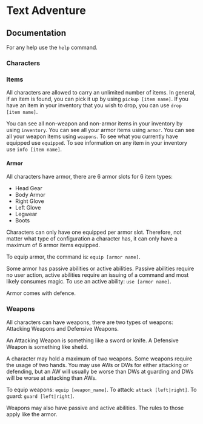 # Text Adventure

## Documentation
For any help use the `help` command.

### Characters

### Items
All characters are allowed to carry an unlimited number of items. In general, if an item is found, you can pick it up by using `pickup [item name]`.
If you have an item in your inventory that you wish to drop, you can use `drop [item name]`.

You can see all non-weapon and non-armor items  in your inventory by using `inventory`.
You can see all your armor items using `armor`.
You can see all your weapon items using `weapons`.
To see what you currently have equipped use `equipped`.
To see information on any item in your inventory use `info [item name]`.

#### Armor
All characters have armor, there are 6 armor slots for 6 item types:
* Head Gear
* Body Armor
* Right Glove
* Left Glove
* Legwear
* Boots

Characters can only have one equipped per armor slot. Therefore, not matter what type of configuration a character has, it can only have a maximum of 6 armor items equipped.

To equip armor, the command is: `equip [armor name]`.

Some armor has passive abilities or active abilities. Passive abilities require no user action, active abilities require an issuing of a command and most likely consumes magic.
To use an active ability: `use [armor name]`.

Armor comes with defence.

### Weapons
All characters can have weapons, there are two types of weapons: Attacking Weapons and Defensive Weapons.

An Attacking Weapon is something like a sword or knife.
A Defensive Weapon is something like sheild.

A character may hold a maximum of two weapons. Some weapons require the usage of two hands. You may use AWs or DWs for either attacking or defending, but an AW will usually be worse than DWs at guarding and DWs will be worse at attacking than AWs.

To equip weapons: `equip [weapon_name]`. To attack: `attack [left|right]`. To guard: `guard [left|right]`.

Weapons may also have passive and active abilities. The rules to those apply like the armor.


